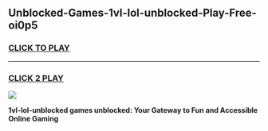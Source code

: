 
## Unblocked-Games-1vl-lol-unblocked-Play-Free-oi0p5
<h3>
<a href="https://premium76.site?title=1vl-lol-unblocked&ref=21A">CLICK TO PLAY</a></h3>
<hr>

<h3>
<a href="https://premium76.site?title=1vl-lol-unblocked&ref=21A">CLICK 2 PLAY</a>
  
</h3>

<a href="https://premium76.site?title=1vl-lol-unblocked&ref=21A"><img src="https://clearcache.store/games.png"></a>


**1vl-lol-unblocked games unblocked: Your Gateway to Fun and Accessible Online Gaming**

